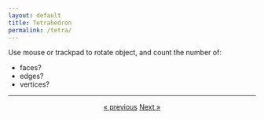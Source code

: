 ```yaml
---
layout: default
title: Tetrahedron
permalink: /tetra/
---
```


<div id="sketch-holder"></div>

Use mouse or trackpad to rotate object, and count the number of:   

- faces? 
- edges?  
- vertices?  

---

<script src="https://cdnjs.cloudflare.com/ajax/libs/p5.js/0.8.0/p5.min.js"></script>
<script>

function setup() {
	//createCanvas(710, 400, WEBGL);
	//createCanvas(600, 600, WEBGL);
	createCanvas(648, 400, WEBGL);
	//cvs.style('display', 'block');    
}

let s = 128;
//let rad60 = 60*PI/180;
let rad60 = radians(60);

function draw() {
	background(250);

	//drag to move the world.
	orbitControl(6,6);

	normalMaterial();
	//rotateX(-s/13);
	//rotateY(s);

	//fill(255);
    stroke('#222222');
	strokeWeight(4);
    line(0,0,0,s,0,0);
    line(s,0,0,s,s,0);
    line(s,s,0,0,s,0);
    line(0,s,0,0,0,0);
    line(0,0,0,s/2,s/2,s);
    line(s,0,0,s/2,s/2,s);
    line(s,s,0,s/2,s/2,s);
    line(0,s,0,s/2,s/2,s);

 //    push();

//    drawtetrahedron();
 //    pop();

}

function drawtetrahedron() {
   beginShape(TRIANGLES);
   vertex(-s/2,0,0);
   vertex(0,sin(rad60)*(-s),0);
   vertex(s/2,0,0);    
  endShape();
  beginShape(TRIANGLES);
   vertex(-s/2,0,0);
   vertex(0,sin(rad60)*(-s)*.5,sin(rad60)*(s));
   vertex(s/2,0,0);    
  endShape();
   beginShape(TRIANGLES);
   vertex(-s/2,0,0);
   vertex(0,sin(rad60)*(-s)*.5,sin(rad60)*(s));
   vertex(0,sin(rad60)*(-s),0);    
  endShape();
    beginShape(TRIANGLES);
     vertex(0,sin(rad60)*(-s),0);
     vertex(0,sin(rad60)*(-s)*.5,sin(rad60)*(s));
       vertex(s/2,0,0);
  endShape();
  
}


// function draw() {
// 	background(250);

// 	//drag to move the world.
// 	orbitControl(6,6);

// 	push();
	
// 	fill(255);

//   	beginShape();
//   	vertex(s, s, s);
//   	vertex(-s, -s, s);
//   	vertex(-s, s, -s);
//   	vertex(s, -s, -s);
//   	endShape(CLOSE);

// 	pop();

// 	normalMaterial();
// 	rotateX(-s/13);
// 	rotateY(s);
// }

</script>

<center>
	<a href="/index/" class="previous">&laquo; previous</a>
	<a href="/octa/" class="next">Next &raquo;</a>
</center>

